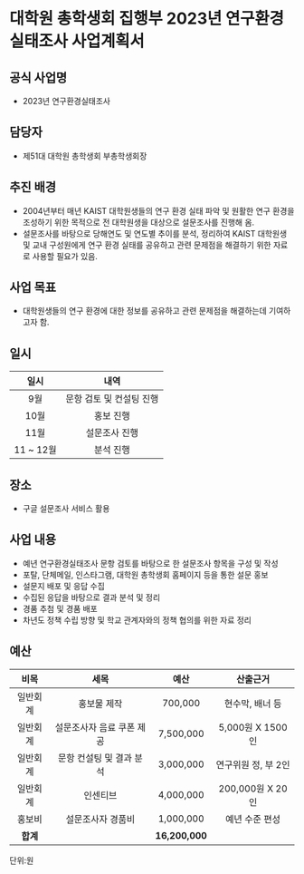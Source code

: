 대학원 총학생회 집행부 2023년 연구환경실태조사 사업계획서
===

## 공식 사업명
- 2023년 연구환경실태조사

## 담당자
- 제51대 대학원 총학생회 부총학생회장

## 추진 배경
- 2004년부터 매년 KAIST 대학원생들의 연구 환경 실태 파악 및 원활한 연구 환경을 조성하기 위한 목적으로 전 대학원생을 대상으로 설문조사를 진행해 옴.
- 설문조사를 바탕으로 당해연도 및 연도별 추이를 분석, 정리하여 KAIST 대학원생 및 교내 구성원에게 연구 환경 실태를 공유하고 관련 문제점을 해결하기 위한 자료로 사용할 필요가 있음.

## 사업 목표
- 대학원생들의 연구 환경에 대한 정보를 공유하고 관련 문제점을 해결하는데 기여하고자 함.

## 일시

|   일시    |           내역           |
| :-------: | :----------------------: |
|    9월    | 문항 검토 및 컨설팅 진행 |
|   10월    |        홍보 진행         |
|   11월    |      설문조사 진행       |
| 11 ~ 12월 |        분석 진행         |

## 장소
- 구글 설문조사 서비스 활용

## 사업 내용
- 예년 연구환경실태조사 문항 검토를 바탕으로 한 설문조사 항목을 구성 및 작성
- 포탈, 단체메일, 인스타그램, 대학원 총학생회 홈페이지 등을 통한 설문 홍보
- 설문지 배포 및 응답 수집
- 수집된 응답을 바탕으로 결과 분석 및 정리
- 경품 추첨 및 경품 배포
- 차년도 정책 수립 방향 및 학교 관계자와의 정책 협의를 위한 자료 정리

## 예산
|  **비목** |   **세목**   | **예산** | **산출근거** |
| :--------: | :------------------------------------------------------: | :------------: | :-------------: |
|  일반회계  |                       홍보물 제작                        |    700,000     | 현수막, 배너 등 |
|  일반회계  |                설문조사자 음료 쿠폰 제공                 |   7,500,000    | 5,000원 X 1500인  |
|  일반회계  |                 문항 컨설팅 및 결과 분석                  |   3,000,000     | 연구위원 정, 부 2인 |
|  일반회계  |                      인센티브                         |   4,000,000   | 200,000원 X 20인  |
|   홍보비   |                    설문조사자 경품비                     |   1,000,000    | 예년 수준 편성  |
|  **합계**  |                                                          | **16,200,000** |                 |

단위:원
